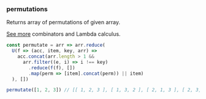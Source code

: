 ### permutations

Returns array of permutations of given array.

[See more](https://en.wikipedia.org/wiki/Fixed-point_combinator) combinators and Lambda calculus.

```js
const permutate = arr => arr.reduce(
  U(f => (acc, item, key, arr) =>
    acc.concat(arr.length > 1 &&
      arr.filter((e, i) => i !== key)
        .reduce(f(f), [])
        .map(perm => [item].concat(perm)) || item)
  ), [])
```

```js
permutate([1, 2, 3]) // [[ 1, 2, 3 ], [ 1, 3, 2 ], [ 2, 1, 3 ], [ 2, 3, 1 ], [ 3, 1, 2 ], [ 3, 2, 1 ]]
```
